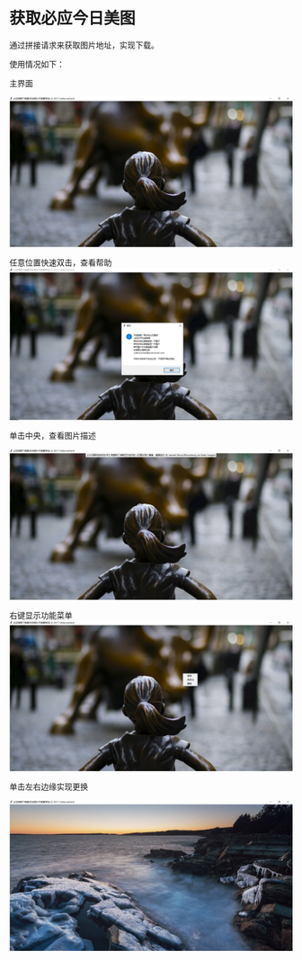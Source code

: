 #  获取必应今日美图

通过拼接请求来获取图片地址，实现下载。

使用情况如下：

主界面

![主界面](.\screenshots\1.png)

任意位置快速双击，查看帮助![帮助](.\screenshots\3.png)

单击中央，查看图片描述

![图片信息](.\screenshots\2.png)

右键显示功能菜单
![右击](.\screenshots\4.png)

单击左右边缘实现更换

![更换](.\screenshots\5.png)